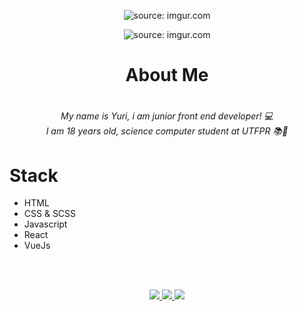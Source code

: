 <p align="center">
<img src="https://i.imgur.com/dDyEmZq.png" title="source: imgur.com" />
</p>

<p align="center">
<img src="https://imgur.com/przcffP.png" title="source: imgur.com" />
</p>

<p align="center">
<h1 align="center" >About Me<h1>
 <h6 align="center" >
  My name is Yuri, i am junior front end developer! 💻
  <br />
 I am 18 years old, science computer student at UTFPR 📚🚀
 </h6>


# Stack

- HTML
- CSS & SCSS
- Javascript
- React
- VueJs

<br />
<br />

 <p align="center">
  <a target="_blank" href="https://github.com/hyperyuri/">
    <img src="https://img.shields.io/badge/-GITHUB-black?style=for-the-badge&logo=github" />
  </a>
  <a target="_blank" href="https://www.linkedin.com/in/yuri-alves-miguel-985790198/">
    <img src="https://img.shields.io/badge/-LINKEDIN-black?style=for-the-badge&logo=linkedin" />
  </a>
   <a target="_blank" href="https://twitter.com/Yalvesmiguel">
    <img src="https://img.shields.io/badge/-TWITTER-black?style=for-the-badge&logo=twitter&logoColor=white" />
  </a>
</p>

